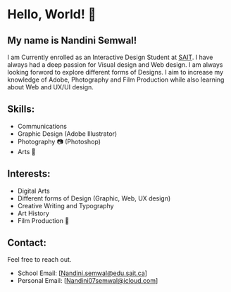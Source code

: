# Hello, World! 👋

##  My name is Nandini Semwal! 

I am Currently enrolled as an Interactive Design Student at  [SAIT](https://www.sait.ca). I have always had a deep passion for Visual design and Web design. I am always looking forword to explore different forms of Designs. I aim to increase my knowledge of Adobe, Photography and Film Production while also learning about Web and UX/UI design.

## Skills:
- Communications
- Graphic Design (Adobe Illustrator)
- Photography 📷 (Photoshop)
- Arts 🎨

## Interests:
-  Digital Arts
- Different forms of Design (Graphic, Web, UX design)
- Creative Writing and Typography
- Art History
- Film Production 🎥

## Contact:

Feel free to reach out.
- School Email: [Nandini.semwal@edu.sait.ca]
- Personal Email: [Nandini07semwal@icloud.com]